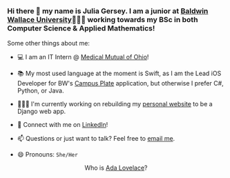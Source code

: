 ### Hi there 👋  my name is Julia Gersey. I am a junior at <a href="https://www.bw.edu/">Baldwin Wallace University</a>👩🏻‍🎓 working towards my BSc in both Computer Science & Applied Mathematics!

Some other things about me: 

- 💻 I am an IT Intern @ <a href="https://www.medmutual.com/">Medical Mutual of Ohio</a>!

- 📚 My most used language at the moment is Swift, as I am the Lead iOS Developer for BW's <a href="https://www.bw.edu/news/2021/fall/09-bw-student-faculty-computer-science-research-group-on-a-roll">Campus Plate</a> application, but otherwise I prefer C#, Python, or Java.  

- 👩🏻‍💻 I'm currently working on rebuilding my <a href="https://juliagersey.xyz">personal website</a> to be a Django web app.

- 💬 Connect with me on <a href="https://www.linkedin.com/in/juliagersey/">LinkedIn</a>! 

- 📫 Questions or just want to talk? Feel free to <a href="mailto:juliagersey@gmail.com">email me</a>. 

- 😄 Pronouns: `She/Her`

<div align="center">
  Who is <a href="https://www.biography.com/scholar/ada-lovelace">Ada Lovelace</a>?
</div>
